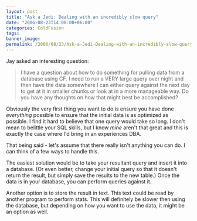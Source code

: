```yaml
---
layout: post
title: "Ask a Jedi: Dealing with an incredibly slow query"
date: "2006-08-23T14:08:00+06:00"
categories: ColdFusion 
tags: 
banner_image: 
permalink: /2006/08/23/Ask-a-Jedi-Dealing-with-an-incredibly-slow-query
---
```


Jay asked an interesting question:

<blockquote>
I have a question about how to do something for pulling
data from a database using CF.
I need to run a VERY large query over night and then have the data somewhere I can either query against the next day to get at it in smaller chunks or look at in a more manageable way. Do you have any thoughts on how that might best be accomplished?
</blockquote>

Obviously the very first thing you want to do is ensure you have done <i>everything</i> possible to ensure that the initial data is as optimized as possible. I find it hard to believe that one query would take so long. I don't mean to belittle your SQL skills, but I know <i>mine</i> aren't that great and this is exactly the case where I'd bring in an experiences DBA. 

That being said - let's assume that there really isn't anything you can do. I can think of a few ways to handle this.

The easiest solution would be to take your resultant query and insert it into a database. (Or even better, change your initial query so that it doesn't return the result, but simply save the results to the new table.) Once the data is in your database, you can perform queries against it. 

Another option is to store the result in text. This text could be read by another program to perform stats. This will definitely be slower then using the database, but depending on how you want to use the data, it might be an option as well.